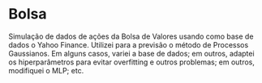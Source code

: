 # Bolsa
Simulação de dados de ações da Bolsa de Valores usando como base de dados o Yahoo Finance. Utilizei para a previsão o método de Processos Gaussianos. Em alguns casos, variei a base de dados; em outros, adaptei os hiperparâmetros para evitar overfitting e outros problemas; em outros, modifiquei o MLP; etc.
